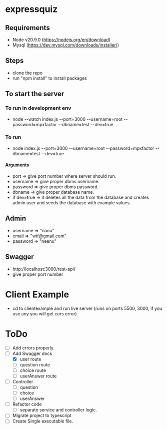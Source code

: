 # expressquiz
## Requirements
- Node v20.9.0 (https://nodejs.org/en/download)
- Mysql (https://dev.mysql.com/downloads/installer/)

## Steps
- clone the repo
- run "npm install" to install packages

## To start the server
### To run in development env
- node --watch index.js --port=3000 --username=root --password=mpxfactor --dbname=test --dev=true 
### To run
- node index.js --port=3000 --username=root --password=mpxfactor --dbname=test --dev=true 
#### Arguments
- port => give port number where server should run.
- username => give proper dbms username.
- password => give proper dbms password.
- dbname => give proper database name.
- if dev=true => it deletes all the data from the database and creates admin user and seeds the database with example values.

## Admin
- username => "nanu"
- email => "wtf@gmail.com"
- password => "neenu"

## Swagger
- http://localhost:3000/rest-api/
- give proper port number    

# Client Example
- cd to clientexample and run live server (runs on ports 5500, 3000, if you use any you will get cors error) 

# ToDo
- [ ] Add errors properly.
- [ ] Add Swagger docs
    - [x] user route
    - [ ] question route
    - [ ] choice route
    - [ ] userAnswer route
- [ ] Controller
    - [ ] question
    - [ ] choice
    - [ ] userAnswer
- [ ] Refactor code
    - [ ] separate service and controller logic.
- [ ] Migrate project to typescript
- [ ] Create Single executable file.
